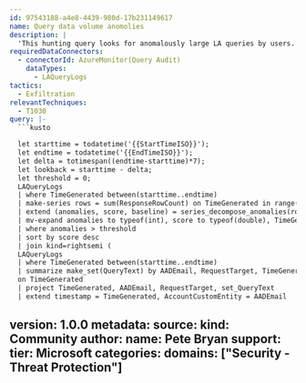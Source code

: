 ```yaml
---
id: 97543188-a4e8-4439-980d-17b231149617
name: Query data volume anomolies
description: |
  'This hunting query looks for anomalously large LA queries by users.'
requiredDataConnectors:
  - connectorId: AzureMonitor(Query Audit)
    dataTypes:
      - LAQueryLogs
tactics:
  - Exfiltration
relevantTechniques:
  - T1030
query: |-
  ```kusto

  let starttime = todatetime('{{StartTimeISO}}');
  let endtime = todatetime('{{EndTimeISO}}');
  let delta = totimespan((endtime-starttime)*7);
  let lookback = starttime - delta;
  let threshold = 0;
  LAQueryLogs
  | where TimeGenerated between(starttime..endtime)
  | make-series rows = sum(ResponseRowCount) on TimeGenerated in range(lookback, endtime, 1h)
  | extend (anomalies, score, baseline) = series_decompose_anomalies(rows,3, -1, 'linefit')
  | mv-expand anomalies to typeof(int), score to typeof(double), TimeGenerated to typeof(datetime)
  | where anomalies > threshold
  | sort by score desc
  | join kind=rightsemi (
  LAQueryLogs
  | where TimeGenerated between(starttime..endtime)
  | summarize make_set(QueryText) by AADEmail, RequestTarget, TimeGenerated = bin(TimeGenerated, 1h))
  on TimeGenerated
  | project TimeGenerated, AADEmail, RequestTarget, set_QueryText
  | extend timestamp = TimeGenerated, AccountCustomEntity = AADEmail
  ```
version: 1.0.0
metadata:
  source:
    kind: Community
  author:
    name: Pete Bryan
  support:
    tier: Microsoft
  categories:
    domains: ["Security - Threat Protection"]
---
```


